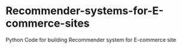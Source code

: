 # Recommender-systems-for-E-commerce-sites
Python Code for building Recommender system for E-commerce site 
